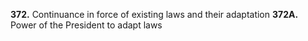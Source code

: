 **372.** Continuance in force of existing laws and their adaptation
**372A.** Power of the President to adapt laws